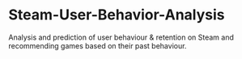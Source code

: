 # Steam-User-Behavior-Analysis
Analysis and prediction of user behaviour &amp; retention on Steam and recommending games based on their past behaviour.
